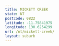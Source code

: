 ```yaml
---
title: MICKETT CREEK
state: NT
postcode: 0822
latitude: -11.75841975
longitude: 130.6254299
url: /nt/mickett-creek/
layout: suburb
---
```

